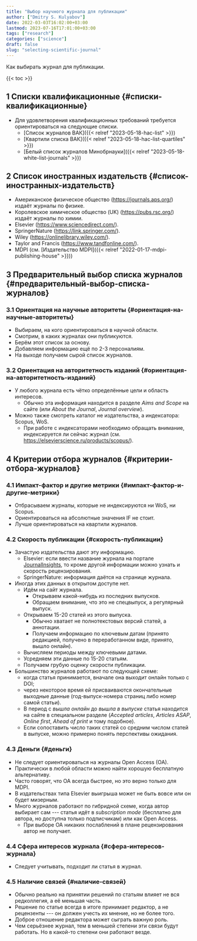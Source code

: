 ```yaml
---
title: "Выбор научного журнала для публикации"
author: ["Dmitry S. Kulyabov"]
date: 2022-03-03T16:02:00+03:00
lastmod: 2023-07-16T17:01:00+03:00
tags: ["research"]
categories: ["science"]
draft: false
slug: "selecting-scientific-journal"
---
```


Как выбирать журнал для публикации.

<!--more-->

{{< toc >}}


## <span class="section-num">1</span> Списки квалификационные {#списки-квалификационные}

-   Для удовлетворения квалификационных требований требуется ориентироваться на следующие списки.
    -   [Список журналов ВАК]({{< relref "2023-05-18-hac-list" >}})
    -   [Квартили списка ВАК]({{< relref "2023-05-18-hac-list-quartiles" >}})
    -   [Белый список журналов Минобрнауки]({{< relref "2023-05-18-white-list-journals" >}})


## <span class="section-num">2</span> Список иностранных издательств {#список-иностранных-издательств}

-   Американское физическое общество (<https://journals.aps.org/>) издаёт журналы по физике.
-   Королевское химическое общество (UK) (<https://pubs.rsc.org/>) издаёт журналы по химии.
-   Elsevier (<https://www.sciencedirect.com/>).
-   SpringerNature (<https://link.springer.com/>).
-   Wiley (<https://onlinelibrary.wiley.com/>).
-   Taylor and Francis (<https://www.tandfonline.com/>).
-   MDPI (см. [Издательство MDPI]({{< relref "2022-01-17-mdpi-publishing-house" >}}))


## <span class="section-num">3</span> Предварительный выбор списка журналов {#предварительный-выбор-списка-журналов}


### <span class="section-num">3.1</span> Ориентация на научные авторитеты {#ориентация-на-научные-авторитеты}

-   Выбираем, на кого ориентироваться в научной области.
-   Смотрим, в каких журналах они публикуются.
-   Берём этот список за основу.
-   Добавляем информацию ещё по 2-3 персоналиям.
-   На выходе получаем сырой список журналов.


### <span class="section-num">3.2</span> Ориентация на авторитетность изданий {#ориентация-на-авторитетность-изданий}

-   У любого журнала есть чётко определённые цели и область интересов.
    -   Обычно эта информация находится в разделе _Aims and Scope_ на сайте (или _About the Journal_, _Journal overview_).
-   Можно также смотреть каталог не издательства, а индексатора: Scopus, WoS.
    -   При работе с индексаторами необходимо обращать внимание, индексируется ли сейчас журнал (см. <https://elsevierscience.ru/products/scopus/>).


## <span class="section-num">4</span> Критерии отбора журналов {#критерии-отбора-журналов}


### <span class="section-num">4.1</span> Импакт-фактор и другие метрики {#импакт-фактор-и-другие-метрики}

-   Отбрасываем журналы, которые не индексируются ни WoS, ни Scopus.
-   Ориентироваться на абсолютные значения IF не стоит.
-   Лучше ориентироваться на квартили журналов.


### <span class="section-num">4.2</span> Скорость публикации {#скорость-публикации}

-   Зачастую издательства дают эту информацию.
    -   Elsevier:  если ввести название журнала на портале [JournalInsights](https://journalinsights.elsevier.com/journals/1072-7515), то кроме другой информации можно узнать и скорость рецензирования.
    -   SpringerNature: информация даётся на странице журнала.
-   Иногда этих данных в открытом доступе нет.
    -   Идём на сайт журнала.
        -   Открываем какой-нибудь из последних выпусков.
        -   Обращаем внимание, что это не спецвыпуск, а регулярный выпуск.
    -   Открываем 15-20 статей из этого выпуска.
        -   Обычно хватает не полнотекстовых версий статей, а аннотации.
        -   Получаем информацию по ключевым датам (принято редакцией, получено в переработанном виде, принято, вышло онлайн).
    -   Вычисляем периоды между ключевыми датами.
    -   Усредняем эти данные по 15-20 статьям.
    -   Получаем грубую оценку скорости публикации.
-   Большинство журналов работают по следующей схеме:
    -   когда статья принимается, вначале она выходит онлайн только с DOI;
    -   через некоторое время ей присваиваются окончательные выходные данные (год-выпуск-номера страниц либо номер самой статьи).
    -   В период с _вышла онлайн_ до _вышла в выпуске_ статья находится на сайте в специальном разделе (_Accepted articles_, _Articles ASAP_, _Online first_, _Ahead of print_ и тому подобное).
    -   Если сопоставить число таких статей со средним числом статей в выпуске, можно примерно понять перспективы ожидания.


### <span class="section-num">4.3</span> Деньги {#деньги}

-   Не следует ориентироваться на журналы Open Access (OA).
-   Практически в любой области можно найти хорошую бесплатную альтернативу.
-   Часто говорят, что ОА всегда быстрее, но это верно только для MDPI.
-   В издательствах типа Elsevier выигрыша может не быть вовсе или он будет мизерным.
-   Много журналов работают по гибридной схеме, когда автор выбирает сам --- статья идёт в _subscription mode_ (бесплатно для автора, но доступна только подписчикам) или как Open Access.
    -   При выборе ОА никаких послаблений в плане рецензирования автор не получает.


### <span class="section-num">4.4</span> Сфера интересов журнала {#сфера-интересов-журнала}

-   Следует учитывать, подходит ли статья в журнал.


### <span class="section-num">4.5</span> Наличие связей {#наличие-связей}

-   Обычно реально на принятии решений по статьям влияет не вся редколлегия, а её меньшая часть.
-   Решение по статье всегда в итоге принимает редактор, а не рецензенты --- он должен учесть их мнение, но не более того.
-   Доброе отношение редактора может сыграть важную роль.
-   Чем серьёзнее журнал, тем в меньшей степени эти связи будут работать. Но в какой-то степени они работают везде.
